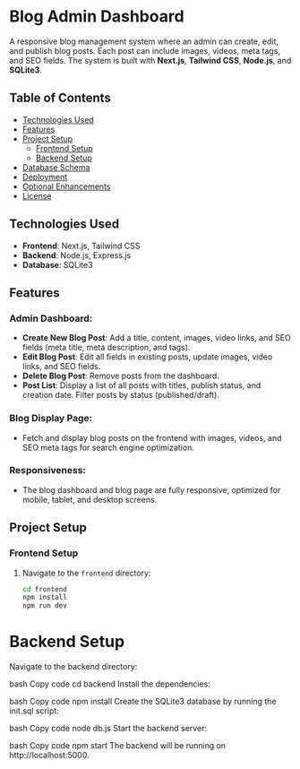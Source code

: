 # Blog Admin Dashboard

A responsive blog management system where an admin can create, edit, and publish blog posts. Each post can include images, videos, meta tags, and SEO fields. The system is built with **Next.js**, **Tailwind CSS**, **Node.js**, and **SQLite3**.

## Table of Contents

- [Technologies Used](#technologies-used)
- [Features](#features)
- [Project Setup](#project-setup)
  - [Frontend Setup](#frontend-setup)
  - [Backend Setup](#backend-setup)
- [Database Schema](#database-schema)
- [Deployment](#deployment)
- [Optional Enhancements](#optional-enhancements)
- [License](#license)

## Technologies Used

- **Frontend**: Next.js, Tailwind CSS
- **Backend**: Node.js, Express.js
- **Database**: SQLite3

## Features

### Admin Dashboard:
- **Create New Blog Post**: Add a title, content, images, video links, and SEO fields (meta title, meta description, and tags).
- **Edit Blog Post**: Edit all fields in existing posts, update images, video links, and SEO fields.
- **Delete Blog Post**: Remove posts from the dashboard.
- **Post List**: Display a list of all posts with titles, publish status, and creation date. Filter posts by status (published/draft).

### Blog Display Page:
- Fetch and display blog posts on the frontend with images, videos, and SEO meta tags for search engine optimization.

### Responsiveness:
- The blog dashboard and blog page are fully responsive, optimized for mobile, tablet, and desktop screens.

## Project Setup

### Frontend Setup
1. Navigate to the `frontend` directory:
   ```bash
   cd frontend
   npm install
   npm run dev


# Backend Setup
Navigate to the backend directory:

bash
Copy code
cd backend
Install the dependencies:

bash
Copy code
npm install
Create the SQLite3 database by running the init.sql script:

bash
Copy code
node db.js
Start the backend server:

bash
Copy code
npm start
The backend will be running on http://localhost:5000.
